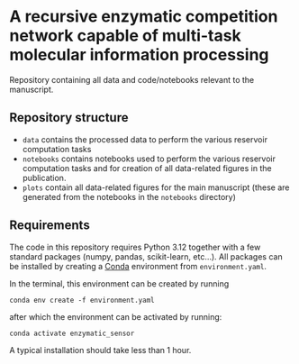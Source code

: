 # A recursive enzymatic competition network capable of multi-task molecular information processing

Repository containing all data and code/notebooks relevant to the manuscript.

## Repository structure

- `data` contains the processed data to perform the various reservoir computation tasks
- `notebooks` contains notebooks used to perform the various reservoir computation tasks and for creation of all data-related figures in the publication.
- `plots` contain all data-related figures for the main manuscript (these are generated from the notebooks in the `notebooks` directory)

## Requirements

The code in this repository requires Python 3.12 together with a few standard packages (numpy, pandas, scikit-learn, etc...). 
All packages can be installed by creating a [Conda](https://docs.conda.io/en/latest/) environment from `environment.yaml`.

In the terminal, this environment can be created by running

```conda env create -f environment.yaml```

after which the environment can be activated by running:

```conda activate enzymatic_sensor```

A typical installation should take less than 1 hour.
